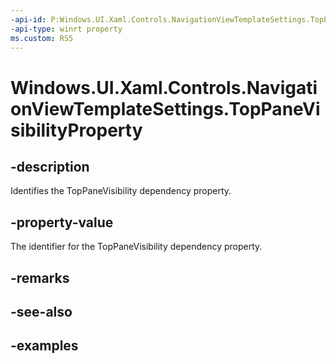 ```yaml
---
-api-id: P:Windows.UI.Xaml.Controls.NavigationViewTemplateSettings.TopPaneVisibilityProperty
-api-type: winrt property
ms.custom: RS5
---
```


<!-- Property syntax.
public DependencyProperty TopPaneVisibilityProperty { get; }
-->

# Windows.UI.Xaml.Controls.NavigationViewTemplateSettings.TopPaneVisibilityProperty

## -description

Identifies the TopPaneVisibility dependency property.

## -property-value

The identifier for the TopPaneVisibility dependency property.

## -remarks

## -see-also

## -examples

